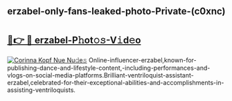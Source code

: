 ## erzabel-only-fans​-leaked-photo​-Private-(c0xnc)


# <h2><a href="https://mediaupload.pro?title=erzabel&ref=git">🔗👉 🔴 erzabel-P𝚑ot𝚘𝚜-V𝚒d𝚎o</a></h2>

[![Corinna Kopf Nue Nu𝚍e𝚜](https://i.imgur.com/0qMVB7G.gif)](https://mediaupload.pro?title=erzabel&ref=git)
Online-influencer-erzabel,known-for-publishing-dance-and-lifestyle-content,-including-performances-and-vlogs-on-social-media-platforms.Brilliant-ventriloquist-assistant-erzabel,celebrated-for-their-exceptional-abilities-and-accomplishments-in-assisting-ventriloquists.  